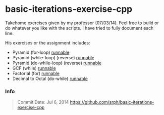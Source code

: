 basic-iterations-exercise-cpp
=====================

Takehome exercises given by my professor (07/03/14). Feel free to build or do whatever you like with the scripts. I have tried to fully document each line.

His exercises or the assignment includes:

- Pyramid (for-loop) [runnable](http://runnable.com/U7hAn4ZzA7V5-3BN/basic-pyramid-for-loop-for-c%2B%2B)
- Pyramid (while-loop) (reverse) [runnable](http://runnable.com/U7hBq_SPFxUQYh9e/reverse-basic-pyramid-while-loop-for-c%2B%2B) 
- Pyramid (do-while-loop) (reverse) [runnable](http://runnable.com/U7g_h_SPFxUQYh7e/basic-reverse-pyramid-do-while-for-c%2B%2B)
- GCF (while) [runnable](http://runnable.com/U7hA6_SPFxUQYh80/gcf-while-loop-for-c%2B%2B)
- Factorial (for) [runnable](http://runnable.com/U7hACfSPFxUQYh73/factorial-for-loop-for-c%2B%2B)
- Decimal to Octal (do-while) [runnable](http://runnable.com/U7hBOoZzA7V5-3Bm/dec-to-oct-do-while-loop-for-c%2B%2B)

### Info
> Commit Date: Jul 6, 2014
> https://github.com/srph/basic-iterations-exercise-cpp
